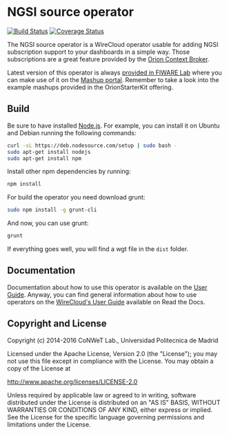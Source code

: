 # NGSI source operator

[![Build Status](https://travis-ci.org/wirecloud-fiware/ngsi-source-operator.svg?branch=develop)](https://travis-ci.org/wirecloud-fiware/ngsi-source-operator)
[![Coverage Status](https://coveralls.io/repos/github/wirecloud-fiware/ngsi-source-operator/badge.svg?branch=develop)](https://coveralls.io/github/wirecloud-fiware/ngsi-source-operator?branch=develop)

The NGSI source operator is a WireCloud operator usable for adding
NGSI subscription support to your dashboards in a simple way. Those
subscriptions are a great feature provided by the [Orion Context
Broker](http://catalogue.fiware.org/enablers/publishsubscribe-context-broker-orion-context-broker).

Latest version of this operator is always [provided in FIWARE
Lab](https://store.lab.fiware.org/search/keyword/OrionStarterKit) where you
can make use of it on the [Mashup portal](https://mashup.lab.fiware.org).
Remember to take a look into the example mashups provided in the OrionStarterKit offering.


## Build

Be sure to have installed [Node.js](http://node.js). For example, you can install it on Ubuntu and Debian running the following commands:

```bash
curl -sL https://deb.nodesource.com/setup | sudo bash -
sudo apt-get install nodejs
sudo apt-get install npm
```

Install other npm dependencies by running:

```bash
npm install
```

For build the operator you need download grunt:

```bash
sudo npm install -g grunt-cli
```

And now, you can use grunt:

```bash
grunt
```

If everything goes well, you will find a wgt file in the `dist` folder.


## Documentation

Documentation about how to use this operator is available on the
[User Guide](src/doc/userguide.md). Anyway, you can find general information
about how to use operators on the
[WireCloud's User Guide](https://wirecloud.readthedocs.io/en/stable/user_guide/)
available on Read the Docs.


## Copyright and License

Copyright (c) 2014-2016 CoNWeT Lab., Universidad Politecnica de Madrid

Licensed under the Apache License, Version 2.0 (the "License");
you may not use this file except in compliance with the License.
You may obtain a copy of the License at

  http://www.apache.org/licenses/LICENSE-2.0

Unless required by applicable law or agreed to in writing, software
distributed under the License is distributed on an "AS IS" BASIS,
WITHOUT WARRANTIES OR CONDITIONS OF ANY KIND, either express or implied.
See the License for the specific language governing permissions and
limitations under the License.
